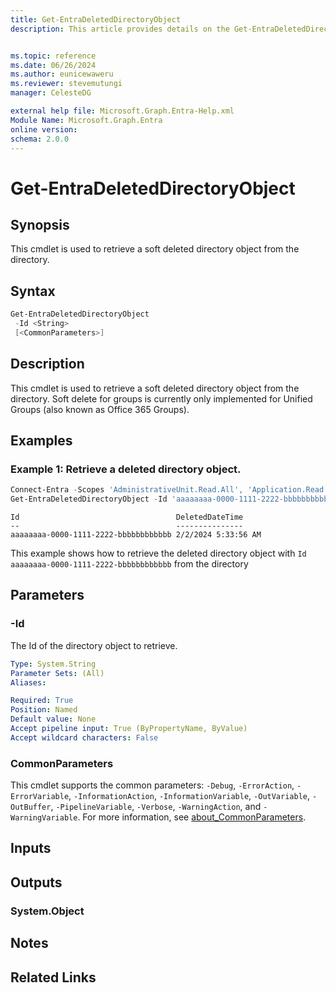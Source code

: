 ```yaml
---
title: Get-EntraDeletedDirectoryObject
description: This article provides details on the Get-EntraDeletedDirectoryObject command.


ms.topic: reference
ms.date: 06/26/2024
ms.author: eunicewaweru
ms.reviewer: stevemutungi
manager: CelesteDG

external help file: Microsoft.Graph.Entra-Help.xml
Module Name: Microsoft.Graph.Entra
online version:
schema: 2.0.0
---
```


# Get-EntraDeletedDirectoryObject

## Synopsis

This cmdlet is used to retrieve a soft deleted directory object from the directory.

## Syntax

```powershell
Get-EntraDeletedDirectoryObject 
 -Id <String> 
 [<CommonParameters>]
```

## Description

This cmdlet is used to retrieve a soft deleted directory object from the directory.
Soft delete for groups is currently only implemented for Unified Groups (also known as
Office 365 Groups).

## Examples

### Example 1: Retrieve a deleted directory object.

```powershell
Connect-Entra -Scopes 'AdministrativeUnit.Read.All', 'Application.Read.All','Group.Read.All','User.Read.All'
Get-EntraDeletedDirectoryObject -Id 'aaaaaaaa-0000-1111-2222-bbbbbbbbbbbb'
```

```output
Id                                   DeletedDateTime
--                                   ---------------
aaaaaaaa-0000-1111-2222-bbbbbbbbbbbb 2/2/2024 5:33:56 AM
```

This example shows how to retrieve the deleted directory object with `Id` `aaaaaaaa-0000-1111-2222-bbbbbbbbbbbb` from the directory

## Parameters

### -Id

The Id of the directory object to retrieve.

```yaml
Type: System.String
Parameter Sets: (All)
Aliases:

Required: True
Position: Named
Default value: None
Accept pipeline input: True (ByPropertyName, ByValue)
Accept wildcard characters: False
```

### CommonParameters

This cmdlet supports the common parameters: `-Debug`, `-ErrorAction`, `-ErrorVariable`, `-InformationAction`, `-InformationVariable`, `-OutVariable`, `-OutBuffer`, `-PipelineVariable`, `-Verbose`, `-WarningAction`, and `-WarningVariable`. For more information, see [about_CommonParameters](https://go.microsoft.com/fwlink/?LinkID=113216).

## Inputs

## Outputs

### System.Object

## Notes

## Related Links
